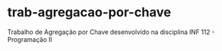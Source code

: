 # trab-agregacao-por-chave
 Trabalho de Agregação por Chave desenvolvido na disciplina INF 112 - Programação II
